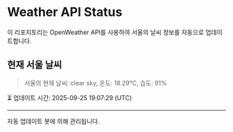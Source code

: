 
# Weather API Status

이 리포지토리는 OpenWeather API를 사용하여 서울의 날씨 정보를 자동으로 업데이트합니다.

## 현재 서울 날씨
> 서울의 현재 날씨: clear sky, 온도: 18.29°C, 습도: 91%

⏳ 업데이트 시간: 2025-09-25 19:07:29 (UTC)

---
자동 업데이트 봇에 의해 관리됩니다.
